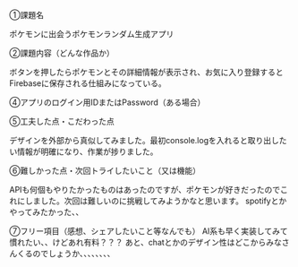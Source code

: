 ①課題名

ポケモンに出会うポケモンランダム生成アプリ

②課題内容（どんな作品か）

ボタンを押したらポケモンとその詳細情報が表示され、お気に入り登録するとFirebaseに保存される仕組みになっている。

④アプリのログイン用IDまたはPassword（ある場合）

⑤工夫した点・こだわった点

デザインを外部から真似してみました。最初console.logを入れると取り出したい情報が明確になり、作業が捗りました。

⑥難しかった点・次回トライしたいこと（又は機能）

APIも何個もやりたかったものはあったのですが、ポケモンが好きだったのでこれにしました。次回は難しいのに挑戦してみようかなと思います。
spotifyとかやってみたかった、、


⑦フリー項目（感想、シェアしたいこと等なんでも）
AI系も早く実装してみて慣れたい、、けどあれ有料？？？
あと、chatとかのデザイン性はどこからみなさんくるのでしょうか、、、、、、、、
